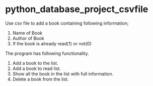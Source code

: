 # python_database_project_csvfile

Use csv file to add a book containing following information;
  1. Name of Book
  2. Author of Book
  3. If the book is already read(1) or not(0)
  
 The program has following functionality.
  1. Add a book to the list.
  2. Add a book to read list.
  3. Show all the book in the list with full information.
  4. Delete a book from the list.
  
